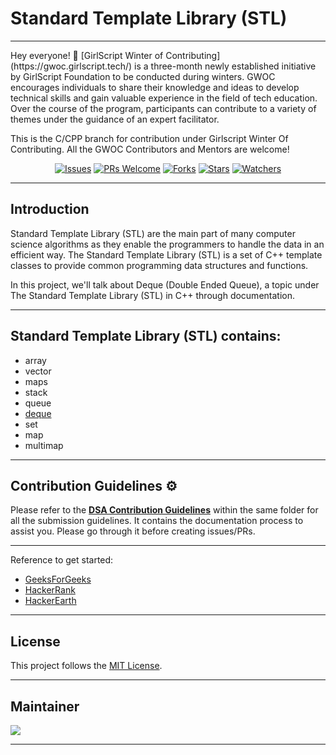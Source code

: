 # Standard Template Library (STL)
<hr>
Hey everyone! 👋 [GirlScript Winter of Contributing](https://gwoc.girlscript.tech/) is a three-month newly established initiative by GirlScript Foundation to be conducted during winters. GWOC encourages individuals to share their knowledge and ideas to develop technical skills and gain valuable experience in the field of tech education. Over the course of the program, participants can contribute to a variety of themes under the guidance of an expert facilitator.

This is the C/CPP branch for contribution under Girlscript Winter Of Contributing. All the GWOC Contributors and Mentors are welcome!


<div align="center">

[![Issues](https://img.shields.io/github/issues/girlscript/winter-of-contributing)](https://github.com/girlscript/winter-of-contributing/issues)
[![PRs Welcome](https://img.shields.io/badge/PRs-welcome-brightgreen.svg?style=flat-square)](http://makeapullrequest.com)
[![Forks](https://img.shields.io/github/forks/girlscript/winter-of-contributing?style=social)](https://github.com/girlscript/winter-of-contributing) 
[![Stars](https://img.shields.io/github/stars/girlscript/winter-of-contributing?style=social)](https://github.com/girlscript/winter-of-contributing) 
[![Watchers](https://img.shields.io/github/watchers/girlscript/winter-of-contributing?style=social)](https://github.com/girlscript/winter-of-contributing)
</div>

<hr>

## Introduction
<p> Standard Template Library (STL) are the main part of many computer science algorithms as they enable the programmers to handle the data in an efficient way. The Standard Template Library (STL) is a set of C++ template classes to provide common programming data structures and functions.

In this project, we'll talk about Deque (Double Ended Queue), a topic under The Standard Template Library (STL) in C++ through documentation. </p>

<hr>

## Standard Template Library (STL) contains:
- array
- vector
- maps
- stack
- queue
- [deque](https://github.com/ankushsingh24/winter-of-contributing/tree/C_CPP/C_CPP/Deque/Deque%20STL%20in%20%20C%2B%2B)
- set
- map
- multimap

<hr>

## Contribution Guidelines :gear:
Please refer to the **[DSA Contribution Guidelines](https://github.com/girlscript/winter-of-contributing/blob/DSA/DSA/CONTRIBUTING.md)** within the same folder for all the submission guidelines. It contains the documentation process to assist you. Please go through it before creating issues/PRs.

<hr>

Reference to get started:
- [GeeksForGeeks](https://www.geeksforgeeks.org/)
- [HackerRank](https://www.hackerrank.com/dashboard)
- [HackerEarth](https://www.hackerearth.com/practice/)

<hr>

## License

This project follows the [MIT License](https://choosealicense.com/licenses/mit/).

<hr>

## Maintainer
<a href="https://github.com/ankushsingh24">
  <img src="https://contrib.rocks/image?repo=ankushsingh24/ankushsingh24" />
</a>

<hr>
